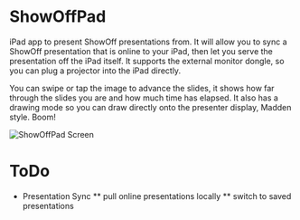 ShowOffPad
==========

iPad app to present ShowOff presentations from.  It will allow you to 
sync a ShowOff presentation that is online to your iPad, then let you
serve the presentation off the iPad itself.  It supports the external
monitor dongle, so you can plug a projector into the iPad directly.

You can swipe or tap the image to advance the slides, it shows how far
through the slides you are and how much time has elapsed. It also has 
a drawing mode so you can draw directly onto the presenter display,
Madden style. Boom!

![ShowOffPad Screen](http://img.skitch.com/20100511-qgujxhybg9hrk4usqx5myutra4.jpg)

ToDo
==========

* Presentation Sync 
** pull online presentations locally
** switch to saved presentations
